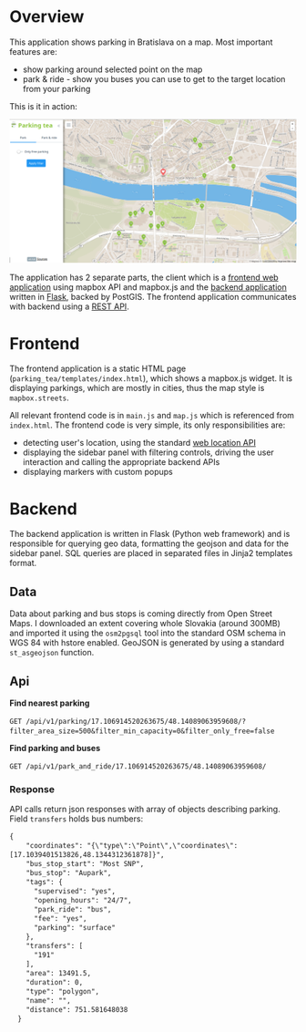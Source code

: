 # Overview

This application shows parking in Bratislava on a map. Most important features are:
- show parking around selected point on the map
- park & ride - show you buses you can use to get to the target location from your parking

This is it in action:

![Screenshot](screenshot.png)

The application has 2 separate parts, the client which is a [frontend web application](#frontend) using mapbox API and mapbox.js and the [backend application](#backend) written in [Flask](http://flask.pocoo.org/), backed by PostGIS. The frontend application communicates with backend using a [REST API](#api).

# Frontend

The frontend application is a static HTML page (`parking_tea/templates/index.html`), which shows a mapbox.js widget. It is displaying parkings, which are mostly in cities, thus the map style is `mapbox.streets`.

All relevant frontend code is in `main.js` and `map.js` which is referenced from `index.html`. The frontend code is very simple, its only responsibilities are:
- detecting user's location, using the standard [web location API](https://developer.mozilla.org/en-US/docs/Web/API/Geolocation/Using_geolocation)
- displaying the sidebar panel with filtering controls, driving the user interaction and calling the appropriate backend APIs
- displaying markers with custom popups

# Backend

The backend application is written in Flask (Python web framework) and is responsible for querying geo data, formatting the geojson and data for the sidebar panel. SQL queries are placed in separated files in Jinja2 templates format.

## Data

Data about parking and bus stops is coming directly from Open Street Maps. I downloaded an extent covering whole Slovakia (around 300MB) and imported it using the `osm2pgsql` tool into the standard OSM schema in WGS 84 with hstore enabled. GeoJSON is generated by using a standard `st_asgeojson` function.

## Api

**Find nearest parking**

`GET /api/v1/parking/17.106914520263675/48.14089063959608/?filter_area_size=500&filter_min_capacity=0&filter_only_free=false`

**Find parking and buses**

`GET /api/v1/park_and_ride/17.106914520263675/48.14089063959608/`

### Response

API calls return json responses with array of objects describing parking. Field `transfers` holds bus numbers:
```
{
    "coordinates": "{\"type\":\"Point\",\"coordinates\":[17.1039401513826,48.1344312361878]}",
    "bus_stop_start": "Most SNP",
    "bus_stop": "Aupark",
    "tags": {
      "supervised": "yes",
      "opening_hours": "24/7",
      "park_ride": "bus",
      "fee": "yes",
      "parking": "surface"
    },
    "transfers": [
      "191"
    ],
    "area": 13491.5,
    "duration": 0,
    "type": "polygon",
    "name": "",
    "distance": 751.581648038
  }
```
